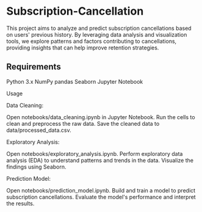 # Subscription-Cancellation

This project aims to analyze and predict subscription cancellations based on users' previous history. By leveraging data analysis and visualization tools, we explore patterns and factors contributing to cancellations, providing insights that can help improve retention strategies.

## Requirements

Python 3.x
NumPy
pandas
Seaborn
Jupyter Notebook

Usage

Data Cleaning:

Open notebooks/data_cleaning.ipynb in Jupyter Notebook.
Run the cells to clean and preprocess the raw data.
Save the cleaned data to data/processed_data.csv.

Exploratory Analysis:

Open notebooks/exploratory_analysis.ipynb.
Perform exploratory data analysis (EDA) to understand patterns and trends in the data.
Visualize the findings using Seaborn.

Prediction Model:

Open notebooks/prediction_model.ipynb.
Build and train a model to predict subscription cancellations.
Evaluate the model's performance and interpret the results.

